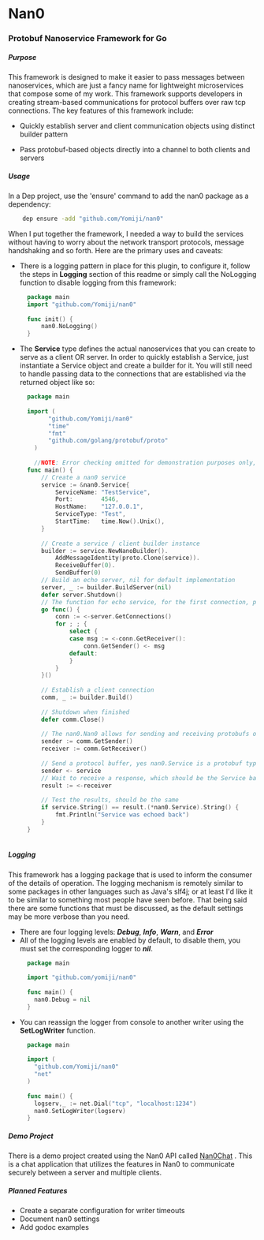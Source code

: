 # Nan0
### Protobuf Nanoservice Framework for Go
##### Purpose
This framework is designed to make it easier to pass messages between nanoservices, which are just a fancy name for
lightweight microservices that compose some of my work. This framework supports developers in creating stream-based communications for protocol buffers over raw tcp connections.
The key features of this framework include:

* Quickly establish server and client communication objects using distinct builder pattern

* Pass protobuf-based objects directly into a channel to both clients and servers

##### Usage
In a Dep project, use the 'ensure' command to add the nan0 package as a dependency:
 ```bash
     dep ensure -add "github.com/Yomiji/nan0"
  ```
When I put together the framework, I needed a way to build the services without having to worry about the network
transport protocols, message handshaking and so forth. Here are the primary uses and caveats:

* There is a logging pattern in place for this plugin, to configure it, follow the steps in **Logging** section of this
  readme or simply call the NoLogging function to disable logging from this framework:
  ```go
    package main
    import "github.com/Yomiji/nan0"
    
    func init() {
        nan0.NoLogging()
    }
  ```
* The **Service** type defines the actual nanoservices that you can create to serve as a client OR server. In order to quickly establish a Service, just instantiate a Service object and create a builder for it. You will still need to handle passing data to the connections that are established via the returned object like so:
  ```go
    package main
      
    import (
          "github.com/Yomiji/nan0"
          "time"
          "fmt"
          "github.com/golang/protobuf/proto"
      )
      
      //NOTE: Error checking omitted for demonstration purposes only, PLEASE be more vigilant in production systems.
    func main() {
    	// Create a nan0 service
    	service := &nan0.Service{
    		ServiceName: "TestService",
    		Port:        4546,
    		HostName:    "127.0.0.1",
    		ServiceType: "Test",
    		StartTime:   time.Now().Unix(),
    	}
    
    	// Create a service / client builder instance
    	builder := service.NewNanoBuilder().
    		AddMessageIdentity(proto.Clone(service)).
    		ReceiveBuffer(0).
    		SendBuffer(0)
    	// Build an echo server, nil for default implementation
    	server, _ := builder.BuildServer(nil)
    	defer server.Shutdown()
    	// The function for echo service, for the first connection, pass all messages received to the sender
    	go func() {
    		conn := <-server.GetConnections()
    		for ; ; {
    			select {
    			case msg := <-conn.GetReceiver():
    				conn.GetSender() <- msg
    			default:
    			}
    		}
    	}()
    
    	// Establish a client connection
    	comm, _ := builder.Build()
    
    	// Shutdown when finished
    	defer comm.Close()
    
    	// The nan0.Nan0 allows for sending and receiving protobufs on channels for communication
    	sender := comm.GetSender()
    	receiver := comm.GetReceiver()
    
    	// Send a protocol buffer, yes nan0.Service is a protobuf type
    	sender <- service
    	// Wait to receive a response, which should be the Service back again in this case due to the echo code above
    	result := <-receiver
    
    	// Test the results, should be the same
    	if service.String() == result.(*nan0.Service).String() {
    		fmt.Println("Service was echoed back")
    	}
    }
 
##### Logging
This framework has a logging package that is used to inform the consumer of the details of operation. The logging
mechanism is remotely similar to some packages in other languages such as Java's slf4j; or at least I'd like it to be
similar to something most people have seen before. That being said there are some functions that must be discussed, as
the default settings may be more verbose than you need.

* There are four logging levels: ***Debug***, ***Info***, ***Warn***, and ***Error***
* All of the logging levels are enabled by default, to disable them, you must set the corresponding logger to ***nil***.
    ```go
      package main
      
      import "github.com/yomiji/nan0"
      
      func main() {
        nan0.Debug = nil
      }
    ```
* You can reassign the logger from console to another writer using the **SetLogWriter** function.
    ```go
      package main
      
      import (
        "github.com/Yomiji/nan0"
        "net"
      )
      
      func main() {
        logserv,_ := net.Dial("tcp", "localhost:1234")
        nan0.SetLogWriter(logserv)
      }
    ```

##### Demo Project
There is a demo project created using the Nan0 API called [Nan0Chat](https://github.com/Yomiji/nan0chat) . This is a chat application that utilizes the
features in Nan0 to communicate securely between a server and multiple clients.

##### Planned Features
* Create a separate configuration for writer timeouts
* Document nan0 settings
* Add godoc examples
